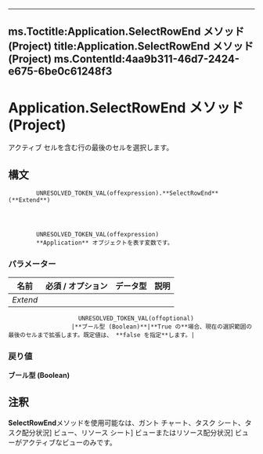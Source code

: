 

---
ms.Toctitle:Application.SelectRowEnd メソッド (Project)
title:Application.SelectRowEnd メソッド (Project)
ms.ContentId:4aa9b311-46d7-2424-e675-6be0c61248f3
---
# Application.SelectRowEnd メソッド (Project)




アクティブ セルを含む行の最後のセルを選択します。

## 構文

            UNRESOLVED_TOKEN_VAL(offexpression).**SelectRowEnd**(**Extend**)




            UNRESOLVED_TOKEN_VAL(offexpression)
            **Application** オブジェクトを表す変数です。

### パラメーター

|**名前**|**必須 / オプション**|**データ型**|**説明**|
|---|---|---|---|
|*Extend*|
                        UNRESOLVED_TOKEN_VAL(offoptional)
                      |**ブール型 (Boolean)**|**True の**場合、現在の選択範囲の最後のセルまで拡張します。既定値は、 **false を指定**します。|



### 戻り値
**ブール型 (Boolean)**





## 注釈
**SelectRowEnd**メソッドを使用可能なは、ガント チャート、タスク シート、タスク配分状況] ビュー、リソース シート] ビューまたはリソース配分状況] ビューがアクティブなビューのみです。




